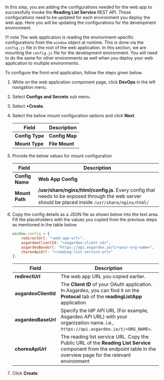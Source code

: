 
In this step, you are adding the configurations needed for the web app to successfully invoke the **Reading List Service** REST API. These configurations need to be updated for each environment you deploy the web app. Here you will be updating the configurations for the development environment.

!!! note
        The web application is reading the environment-specific configurations from the `window` object at runtime. This is done via the `config.js` file in the root of the web application. In this section, we are mounting the `config.js` file for the development environment. You will need to do the same for other environments as well when you deploy your web application to multiple environments.

To configure the front-end application, follow the steps given below.

1. While on the web application component page, click **DevOps** in the left navigation menu.
2. Select **Configs and Secrets** sub menu.
3. Select **+Create**.
4. Select the below mount configuration options and click **Next**.

    | **Field**             | **Description**                               |
    |-----------------------|-----------------------------------------------|
    | **Config Type**       | **Config Map**                                |
    | **Mount Type**        | **File Mount**                                |

5. Provide the below values for mount configuration

    | **Field**             | **Description**                               |
    |-----------------------|-----------------------------------------------|
    | **Config Name**       | **Web App Config**                            |
    | **Mount Path**        | **/usr/share/nginx/html/config.js**. Every config that needs to be exposed through the web server should be placed inside `/usr/share/nginx/html/`                          |

6. Copy the config details as a JSON file as shown below into the text area. Fill the placeholders with the values you copied from the previous steps as mentioned in the table below.

    ```javascript
    window.config = {
        redirectUrl: "<web-app-url>",
        asgardeoClientId: "<asgardeo-client-id>",
        asgardeoBaseUrl: "https://api.asgardeo.io/t/<your-org-name>",
        choreoApiUrl: "<reading-list-service-url>"
    };
    ```

    | **Field**             | **Description**                               |
    |-----------------------|-----------------------------------------------|
    | **redirectUrl**       | The web app URL you copied earlier. |
    | **asgardeoClientId**  | The **Client ID** of your OAuth application. In Asgardeo, you can find it on the **Protocol** tab of the **readingListApp** application  |
    | **asgardeoBaseUrl**   | Specify the IdP API URL (For example, Asgardeo API URL) with your organization name. i.e., `https://api.asgardeo.io/t/<ORG_NAME>`.      |
    | **choreoApiUrl**      | The reading list service URL. Copy the Public URL of the **Reading List Service** component from the endpoint table in the overview page for the relevant environment |

7. Click **Create**.